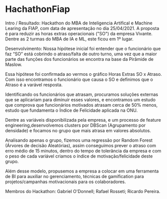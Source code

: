 # HachathonFiap

Intro / Resultado:
Hackathon do MBA de Inteligencia Artifical e Machine Learing da FIAP, com data de apresentação no dia 25/04/2021.
A proposta é para reduzir as horas extras operacionais ("SO") da empresa Vivante.
Dentre as 2 turmas do MBA de IA e ML, este ficou em 1º lugar.

Desenvolvimento:
Nossa hipótese inicial foi entender que o funcionário que faz “SO” está cobrindo o atraso/falta de outro turno, 
uma vez que a maior parte das funções dos funcionários se encontra na base da Pirâmide de Maslow.

Essa hipótese foi confirmada ao vermos o gráfico Horas Extras SO x Atraso.
Com isso encontramos o funcionário que causa o SO e definimos que o Atraso é a varável resposta.

Identificando os funcionários que atrasam, procuramos soluções externas que se aplicariam para diminuir esses valores,
e encontramos um estudo que comprova que funcionários motivados atrasam cerca de 50% menos, estudo que fundamenta o 
Índice de Felicidade aplicada na ONU.

Dentre as variáveis disponibilizada pela empresa, e um processo de feature engineering,desenvolvemos clusters por DBScan 
(Agrupamento por densidade) e focamos no grupo que mais atrasa em valores absolutos. 

Analisando apenas o grupo, fizemos uma regressão por Random Forest (Árvores de decisão Aleatórias), assim conseguimos 
prever o atraso com erro médio de 15 minutos, dentro do tempo de tolerância da empresa e com o peso de cada variável 
criamos o índice de motivação/felicidade deste grupo.

Além desse modelo, propusemos a empresa a colocar em uma ferramenta de BI para auxiliar no gerenciamento, técnicas de 
gamification para projetos/campanhas motivacionais para os colaboradores.

Membros do Hackathon:
Gabriel O'Donnell;
Rafael Rosseti;
Ricardo Pereira.

